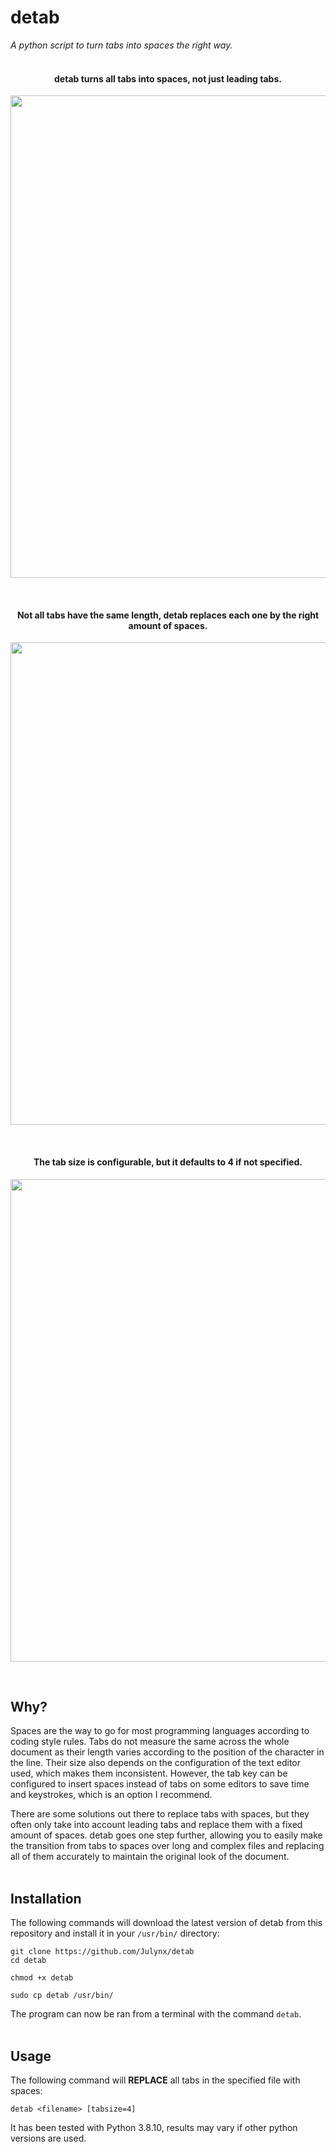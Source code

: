 # detab
*A python script to turn tabs into spaces the right way.*
<br><br>

<h4 align="center">detab turns all tabs into spaces, not just leading tabs.</h4>
<p align="center">  
  <img width="772" src="https://i.imgur.com/CvZqvU7.png">
</p>
<br>

<h4 align="center">Not all tabs have the same length, detab replaces each one by the right amount of spaces.</h4>
<p align="center">  
  <img width="772" src="https://i.imgur.com/3J0YN9t.png">
</p>
<br>

<h4 align="center">The tab size is configurable, but it defaults to 4 if not specified.</h4>
<p align="center">  
  <img width="772" src="https://i.imgur.com/DAiMHj1.png">
</p>
<br>

## Why?
Spaces are the way to go for most programming languages according to coding style rules. Tabs do not measure the same across the whole document as their length varies according to the position of the character in the line. Their size also depends on the configuration of the text editor used, which makes them inconsistent. However, the tab key can be configured to insert spaces instead of tabs on some editors to save time and keystrokes, which is an option I recommend.

There are some solutions out there to replace tabs with spaces, but they often only take into account leading tabs and replace them with a fixed amount of spaces. detab goes one step further, allowing you to easily make the transition from tabs to spaces over long and complex files and replacing all of them accurately to maintain the original look of the document.
<br><br>

## Installation
The following commands will download the latest version of detab from this repository 
and install it in your `/usr/bin/` directory:
```
git clone https://github.com/Julynx/detab
cd detab
```
```
chmod +x detab
```
```
sudo cp detab /usr/bin/
```
The program can now be ran from a terminal with the command `detab`.
<br><br>

## Usage
The following command will **REPLACE** all tabs in the specified file with spaces:
```
detab <filename> [tabsize=4]
```
It has been tested with Python 3.8.10, results may vary if other python versions are used.
<br>

